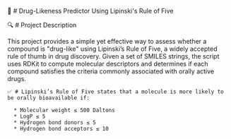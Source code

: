 🧪 # Drug-Likeness Predictor Using Lipinski's Rule of Five

🔍 # Project Description

This project provides a simple yet effective way to assess whether a compound is "drug-like" using Lipinski’s Rule of Five, a widely accepted rule of thumb in drug discovery. Given a set of SMILES strings, the script uses RDKit to compute molecular descriptors and determines if each compound satisfies the criteria commonly associated with orally active drugs.

    ✅ # Lipinski’s Rule of Five states that a molecule is more likely to be orally bioavailable if:

      * Molecular weight ≤ 500 Daltons
      * LogP ≤ 5
      * Hydrogen bond donors ≤ 5
      * Hydrogen bond acceptors ≤ 10
